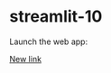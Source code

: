 # streamlit-10

Launch the web app:

[New link](https://share.streamlit.io/juliarebrova/streamlit-10/main/sp500-app.py)
